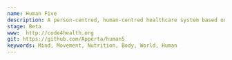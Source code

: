 ```yaml
---
name: Human Five
description: A person-centred, human-centred healthcare system based on five key areas Mind, Movement, Nutrition, Body, World 
stage: Beta
www:  http://code4health.org 
git: https://github.com/Apperta/human5
keywords: Mind, Movement, Nutrition, Body, World, Human
--- 
```

